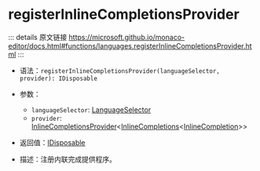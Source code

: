 # registerInlineCompletionsProvider
        
::: details 原文链接
https://microsoft.github.io/monaco-editor/docs.html#functions/languages.registerInlineCompletionsProvider.html
:::

- 语法：`registerInlineCompletionsProvider(languageSelector, provider): IDisposable`

- 参数：
  - `languageSelector`: [LanguageSelector](/api/languages/LanguageSelector.md)
  - `provider`: [InlineCompletionsProvider](/api/languages/InlineCompletionsProvider.md)<[InlineCompletions](/api/languages/InlineCompletions.md)<[InlineCompletion](/api/laguages/InlineCompletion.md)>>

- 返回值：[IDisposable](/api/IDisposable.md)

- 描述：注册内联完成提供程序。